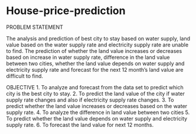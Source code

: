 # House-price-prediction

PROBLEM STATEMENT
  
  The analysis and prediction of best city to stay based on water supply, land value based on the water supply rate and electricity supply rate are unable to find. The 
 prediction of whether the land value increases or decreases based on increase in water supply rate, difference in the land value between two cities, whether the land 
 value depends on water supply and electricity supply rate and forecast for the next 12 month’s land value are difficult to find.
 
 
 OBJECTIVE
 	1. To analyze and forecast from the data set to predict which city is the best city to stay.
	2. To predict the land value of the city if water supply rate changes and also if electricity supply rate changes.
	3. To predict whether the land value increases or decreases based on the water supply rate.
	4. To analyze the difference in land value between two cities
	5. To predict whether the land value depends on water supply and electricity supply rate.
	6. To forecast the land value for next 12 months.
	


	
